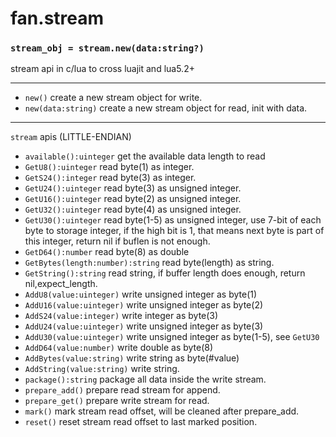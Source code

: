 fan.stream
==========

### `stream_obj = stream.new(data:string?)`

stream api in c/lua to cross luajit and lua5.2+

---------
* `new()` create a new stream object for write.
* `new(data:string)` create a new stream object for read, init with data.

---------

`stream` apis (LITTLE-ENDIAN)

* `available():uinteger` get the available data length to read
* `GetU8():uinteger` read byte(1) as integer.
* `GetS24():integer` read byte(3) as integer.
* `GetU24():uinteger` read byte(3) as unsigned integer.
* `GetU16():uinteger` read byte(2) as unsigned integer.
* `GetU32():uinteger` read byte(4) as unsigned integer.
* `GetU30():uinteger` read byte(1-5) as unsigned integer, use 7-bit of each byte to storage integer, if the high bit is 1, that means next byte is part of this integer, return nil if buflen is not enough.
* `GetD64():number` read byte(8) as double
* `GetBytes(length:number):string` read byte(length) as string.
* `GetString():string` read string, if buffer length does enough, return nil,expect_length.
* `AddU8(value:uinteger)` write unsigned integer as byte(1)
* `AddU16(value:uinteger)` write unsigned integer as byte(2)
* `AddS24(value:integer)` write integer as byte(3)
* `AddU24(value:uinteger)` write unsigned integer as byte(3)
* `AddU30(value:uinteger)` write unsigned integer as byte(1-5), see `GetU30`
* `AddD64(value:number)` write double as byte(8)
* `AddBytes(value:string)` write string as byte(#value)
* `AddString(value:string)` write string.
* `package():string` package all data inside the write stream.
* `prepare_add()` prepare read stream for append.
* `prepare_get()` prepare write stream for read.
* `mark()` mark stream read offset, will be cleaned after prepare_add.
* `reset()` reset stream read offset to last marked position.
